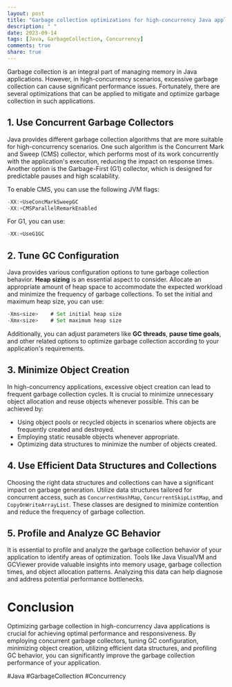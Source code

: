 ```yaml
---
layout: post
title: "Garbage collection optimizations for high-concurrency Java applications"
description: " "
date: 2023-09-14
tags: [Java, GarbageCollection, Concurrency]
comments: true
share: true
---
```


Garbage collection is an integral part of managing memory in Java applications. However, in high-concurrency scenarios, excessive garbage collection can cause significant performance issues. Fortunately, there are several optimizations that can be applied to mitigate and optimize garbage collection in such applications.

## 1. Use Concurrent Garbage Collectors

Java provides different garbage collection algorithms that are more suitable for high-concurrency scenarios. One such algorithm is the Concurrent Mark and Sweep (CMS) collector, which performs most of its work concurrently with the application's execution, reducing the impact on response times. Another option is the Garbage-First (G1) collector, which is designed for predictable pauses and high scalability.

To enable CMS, you can use the following JVM flags:

```java
-XX:+UseConcMarkSweepGC
-XX:+CMSParallelRemarkEnabled
```

For G1, you can use:

```java
-XX:+UseG1GC
```

## 2. Tune GC Configuration

Java provides various configuration options to tune garbage collection behavior. **Heap sizing** is an essential aspect to consider. Allocate an appropriate amount of heap space to accommodate the expected workload and minimize the frequency of garbage collections. To set the initial and maximum heap size, you can use:

```java
-Xms<size>    # Set initial heap size
-Xmx<size>    # Set maximum heap size
```

Additionally, you can adjust parameters like **GC threads**, **pause time goals**, and other related options to optimize garbage collection according to your application's requirements.

## 3. Minimize Object Creation

In high-concurrency applications, excessive object creation can lead to frequent garbage collection cycles. It is crucial to minimize unnecessary object allocation and reuse objects whenever possible. This can be achieved by:

- Using object pools or recycled objects in scenarios where objects are frequently created and destroyed.
- Employing static reusable objects whenever appropriate.
- Optimizing data structures to minimize the number of objects created.

## 4. Use Efficient Data Structures and Collections

Choosing the right data structures and collections can have a significant impact on garbage generation. Utilize data structures tailored for concurrent access, such as `ConcurrentHashMap`, `ConcurrentSkipListMap`, and `CopyOnWriteArrayList`. These classes are designed to minimize contention and reduce the frequency of garbage collection.

## 5. Profile and Analyze GC Behavior

It is essential to profile and analyze the garbage collection behavior of your application to identify areas of optimization. Tools like Java VisualVM and GCViewer provide valuable insights into memory usage, garbage collection times, and object allocation patterns. Analyzing this data can help diagnose and address potential performance bottlenecks.

# Conclusion

Optimizing garbage collection in high-concurrency Java applications is crucial for achieving optimal performance and responsiveness. By employing concurrent garbage collectors, tuning GC configuration, minimizing object creation, utilizing efficient data structures, and profiling GC behavior, you can significantly improve the garbage collection performance of your application.

#Java #GarbageCollection #Concurrency